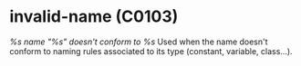 # invalid-name (C0103)

*%s name "%s" doesn't conform to %s* Used when the name doesn't conform
to naming rules associated to its type (constant, variable, class...).
